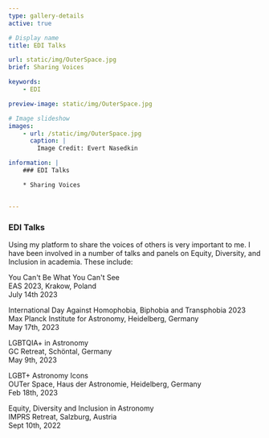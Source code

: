 ```yaml
---
type: gallery-details
active: true

# Display name
title: EDI Talks

url: static/img/OuterSpace.jpg
brief: Sharing Voices

keywords:
    - EDI

preview-image: static/img/OuterSpace.jpg

# Image slideshow
images:
    - url: /static/img/OuterSpace.jpg
      caption: |
        Image Credit: Evert Nasedkin

information: |
    ### EDI Talks

    * Sharing Voices


---
```


### EDI Talks
Using my platform to share the voices of others is very important to me. I have been involved in a number of talks and panels on Equity, Diversity, and Inclusion in academia. These include:

You Can't Be What You Can't See\
EAS 2023, Krakow, Poland\
July 14th 2023

International Day Against Homophobia, Biphobia and Transphobia 2023\
Max Planck Institute for Astronomy, Heidelberg, Germany\
May 17th, 2023

LGBTQIA+ in Astronomy\
GC Retreat, Schöntal, Germany\
May 9th, 2023

LGBT+ Astronomy Icons\
OUTer Space, Haus der Astronomie, Heidelberg, Germany\
Feb 18th, 2023

Equity, Diversity and Inclusion in Astronomy\
IMPRS Retreat, Salzburg, Austria\
Sept 10th, 2022
